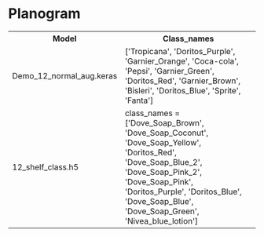 # Planogram

<table>
  <tr>
    <th>Model</th>
    <th>Class_names</th>
  </tr>
  <tr>
    <td>Demo_12_normal_aug.keras</td>
    <td>['Tropicana', 'Doritos_Purple', 'Garnier_Orange', 'Coca-cola', 'Pepsi', 'Garnier_Green', 'Doritos_Red', 'Garnier_Brown', 'Bisleri', 'Doritos_Blue', 'Sprite', 'Fanta']</td>
  </tr>
   <tr>
    <td>12_shelf_class.h5</td>
    <td>class_names = ['Dove_Soap_Brown', 'Dove_Soap_Coconut', 'Dove_Soap_Yellow', 'Doritos_Red', 'Dove_Soap_Blue_2', 'Dove_Soap_Pink_2', 'Dove_Soap_Pink', 'Doritos_Purple', 'Doritos_Blue', 'Dove_Soap_Blue', 'Dove_Soap_Green', 'Nivea_blue_lotion']</td>
  </tr>
</table>
